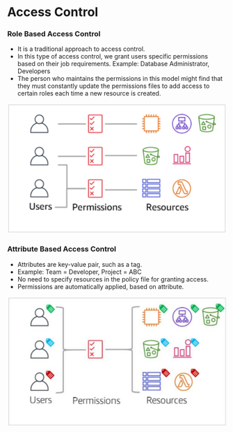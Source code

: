 # Access Control

### Role Based Access Control

- It is a traditional approach to access control.
- In this type of access control, we grant users specific permissions based on their job requirements. Example: Database Administrator, Developers
- The person who maintains the permissions in this model might find that they must constantly update the permissions files to add access to certain roles each time a new resource is created.

![Role Based Access Control](./images/role-based-access-control.png)

### Attribute Based Access Control

- Attributes are key-value pair, such as a tag.
- Example: Team = Developer, Project = ABC
- No need to specify resources in the policy file for granting access.
- Permissions are automatically applied, based on attribute.

![Attribute Based Access Control](./images/attribute-access-control.png)